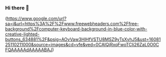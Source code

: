 ### Hi there 👋
(https://www.google.com/url?sa=i&url=https%3A%2F%2Fwww.freewebheaders.com%2Ffree-background%2Fcomputer-keyboard-background-in-blue-color-with-creative-lighted-buttons_634881%2F&psig=AOvVaw3HlHfVSTU8MSZ9yTsXvhJ5&ust=1608125110211000&source=images&cd=vfe&ved=0CAIQjRxqFwoTCIi26ZaL0O0CFQAAAAAdAAAAABAJ)

<!--
**Queje/Queje** is a ✨ _special_ ✨ repository because its `README.md` (this file) appears on your GitHub profile.
Here are some ideas to get you started:

- 🔭 I’m currently working on ...
- 🌱 I’m currently learning ...
- 👯 I’m looking to collaborate on ...
- 🤔 I’m looking for help with ...
- 💬 Ask me about ...
- 📫 How to reach me: ...
- 😄 Pronouns: ...
- ⚡ Fun fact: ...
-->
